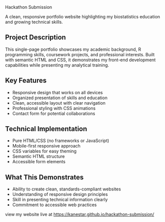 

 Hackathon Submission

A clean, responsive portfolio website highlighting my biostatistics education and growing technical skills.

## Project Description
This single-page portfolio showcases my academic background, R programming skills, coursework projects, and professional interests. Built with semantic HTML and CSS, it demonstrates my front-end development capabilities while presenting my analytical training.

## Key Features
- Responsive design that works on all devices
- Organized presentation of skills and education
- Clean, accessible layout with clear navigation
- Professional styling with CSS animations
- Contact form for potential collaborations

## Technical Implementation
- Pure HTML/CSS (no frameworks or JavaScript)
- Mobile-first responsive approach
- CSS variables for easy theming
- Semantic HTML structure
- Accessible form elements

## What This Demonstrates
- Ability to create clean, standards-compliant websites
- Understanding of responsive design principles
- Skill in presenting technical information clearly
- Commitment to accessible web practices

view my website live at  https://kanestar.github.io/hackathon-submission/
